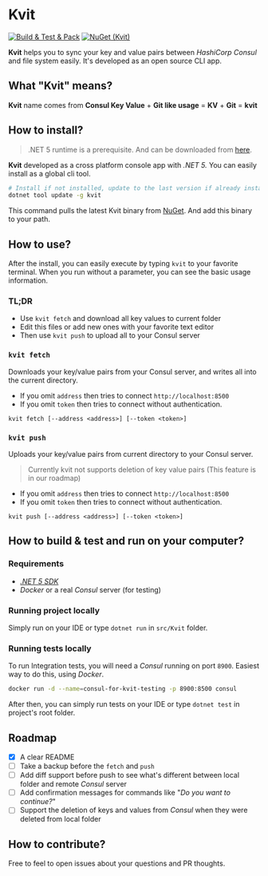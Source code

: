 # Kvit

[![Build & Test & Pack](https://github.com/sadedil/kvit/workflows/Build%20&%20Test%20&%20Pack/badge.svg)](https://github.com/sadedil/kvit/actions)
[![NuGet (Kvit)](https://img.shields.io/nuget/v/Kvit.svg)](https://www.nuget.org/packages/Kvit/)

**Kvit** helps you to sync your key and value pairs between *HashiCorp Consul* and file system easily. It's developed as an open source CLI app.

## What "Kvit" means?

**Kvit** name comes from **Consul Key Value** + **Git like usage** = **KV** + **Git** = **kvit**

## How to install?

> .NET 5 runtime is a prerequisite. And can be downloaded from [here](https://dotnet.microsoft.com/download).
> 
**Kvit** developed as a cross platform console app with *.NET 5.* You can easily install as a global cli tool.

```bash
# Install if not installed, update to the last version if already installed
dotnet tool update -g kvit
```

This command pulls the latest Kvit binary from [NuGet](https://www.nuget.org/packages/Kvit/). And add this binary to your path.

## How to use?

After the install, you can easily execute by typing `kvit` to your favorite terminal. When you run without a parameter, you can see the basic usage information.

### TL;DR

- Use `kvit fetch` and download all key values to current folder
- Edit this files or add new ones with your favorite text editor
- Then use `kvit push` to upload all to your Consul server

### `kvit fetch`

Downloads your key/value pairs from your Consul server, and writes all into the current directory.

- If you omit `address` then tries to connect ``http://localhost:8500``
- If you omit `token` then tries to connect without authentication.

```
kvit fetch [--address <address>] [--token <token>]
```

### `kvit push`

Uploads your key/value pairs from current directory to your Consul server.

>Currently kvit not supports deletion of key value pairs (This feature is in our roadmap)

- If you omit `address` then tries to connect ``http://localhost:8500``
- If you omit `token` then tries to connect without authentication.

```
kvit push [--address <address>] [--token <token>]
```

## How to build & test and run on your computer?

### Requirements
 - *[.NET 5 SDK](https://dotnet.microsoft.com/download)*
 - *Docker* or a real *Consul* server (for testing)

### Running project locally

Simply run on your IDE or type `dotnet run` in `src/Kvit` folder.

### Running tests locally

To run Integration tests, you will need a *Consul* running on port `8900`. Easiest way to do this, using *Docker*.

```bash
docker run -d --name=consul-for-kvit-testing -p 8900:8500 consul
```

After then, you can simply run tests on your IDE or type `dotnet test` in project's root folder. 

## Roadmap

 - [x] A clear README
 - [ ] Take a backup before the `fetch` and `push`  
 - [ ] Add diff support before push to see what's different between local folder and remote *Consul* server
 - [ ] Add confirmation messages for commands like "*Do you want to continue?*"
 - [ ] Support the deletion of keys and values from *Consul* when they were deleted from local folder

## How to contribute?

Free to feel to open issues about your questions and PR thoughts.